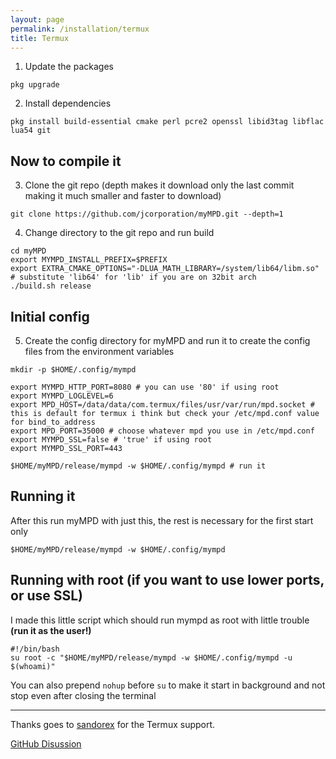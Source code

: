 ```yaml
---
layout: page
permalink: /installation/termux
title: Termux
---
```


1. Update the packages
```
pkg upgrade
```
2. Install dependencies
```
pkg install build-essential cmake perl pcre2 openssl libid3tag libflac lua54 git
```

## Now to compile it

3. Clone the git repo (depth makes it download only the last commit making it much smaller and faster to download)
```
git clone https://github.com/jcorporation/myMPD.git --depth=1
```
4. Change directory to the git repo and run build
```
cd myMPD
export MYMPD_INSTALL_PREFIX=$PREFIX
export EXTRA_CMAKE_OPTIONS="-DLUA_MATH_LIBRARY=/system/lib64/libm.so" # substitute 'lib64' for 'lib' if you are on 32bit arch
./build.sh release
```

## Initial config

5. Create the config directory for myMPD and run it to create the config files from the environment variables
```
mkdir -p $HOME/.config/mympd

export MYMPD_HTTP_PORT=8080 # you can use '80' if using root
export MYMPD_LOGLEVEL=6
export MPD_HOST=/data/data/com.termux/files/usr/var/run/mpd.socket # this is default for termux i think but check your /etc/mpd.conf value for bind_to_address
export MPD_PORT=35000 # choose whatever mpd you use in /etc/mpd.conf
export MYMPD_SSL=false # 'true' if using root
export MYMPD_SSL_PORT=443

$HOME/myMPD/release/mympd -w $HOME/.config/mympd # run it
```

## Running it

After this run myMPD with just this, the rest is necessary for the first start only
```
$HOME/myMPD/release/mympd -w $HOME/.config/mympd
```

## Running with root (if you want to use lower ports, or use SSL)

I made this little script which should run mympd as root with little trouble **(run it as the user!)**
```
#!/bin/bash
su root -c "$HOME/myMPD/release/mympd -w $HOME/.config/mympd -u $(whoami)"
```
You can also prepend `nohup` before `su` to make it start in background and not stop even after closing the terminal

***
Thanks goes to [sandorex](https://github.com/sandorex) for the Termux support.

[GitHub Disussion](https://github.com/jcorporation/myMPD/discussions/612)
